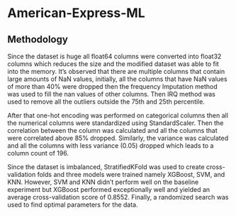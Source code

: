 # American-Express-ML

## Methodology
Since the dataset is huge all float64 columns were converted into float32 columns which reduces the size and the modified dataset was able to fit into the memory. It’s observed that there are multiple columns that contain large amounts of NaN values, initially, all the columns that have NaN values of more than 40% were dropped then the frequency Imputation method was used to fill the nan values of other columns. Then IRQ method was used to remove all the outliers outside the 75th and 25th percentile. 

After that one-hot encoding was performed on categorical columns then all the numerical columns were standardized using StandardScaler. Then the correlation between the column was calculated and all the columns that were correlated above 85% dropped. Similarly, the variance was calculated and all the columns with less variance (0.05) dropped which leads to a column count of 196.

Since the dataset is imbalanced, StratifiedKFold was used to create cross-validation folds and three models were trained namely XGBoost, SVM, and KNN. However, SVM and KNN didn’t perform well on the baseline experiment but XGBoost performed exceptionally well and yielded an average cross-validation score of 0.8552. Finally, a randomized search was used to find optimal parameters for the data.

